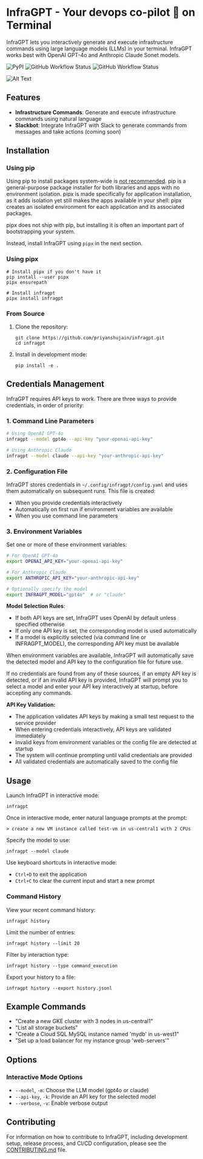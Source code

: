# InfraGPT - Your devops co-pilot 🤖 on Terminal

InfraGPT lets you interactively generate and execute infrastructure commands using large language models (LLMs) in your terminal.
InfraGPT works best with OpenAI GPT-4o and Anthropic Claude Sonet models.

![PyPI](https://img.shields.io/pypi/v/infragpt)
![GitHub Workflow Status](https://img.shields.io/github/actions/workflow/status/priyanshujain/infragpt/deploy.yml)
![GitHub Workflow Status](https://img.shields.io/github/actions/workflow/status/priyanshujain/infragpt/publish.yml)

<!-- [![asciicast](https://asciinema.org/a/w4YKOCP5zcYF0bSlZ2JSLczs8.svg)](https://asciinema.org/a/w4YKOCP5zcYF0bSlZ2JSLczs8) -->

![Alt Text](../docs/assets/infragpt.gif)



## Features

- **Infrastructure Commands**: Generate and execute infrastructure commands using natural language
- **Slackbot**: Integrate InfraGPT with Slack to generate commands from messages and take actions (coming soon)

## Installation

### Using pip

Using pip to install packages system-wide is [not recommended](https://peps.python.org/pep-0668/).
pip is a general-purpose package installer for both libraries and apps with no environment isolation. pipx is made specifically for application installation, as it adds isolation yet still makes the apps available in your shell: pipx creates an isolated environment for each application and its associated packages.

pipx does not ship with pip, but installing it is often an important part of bootstrapping your system.

Instead, install InfraGPT using `pipx` in the next section.

### Using pipx

```
# Install pipx if you don't have it
pip install --user pipx
pipx ensurepath

# Install infragpt
pipx install infragpt
```

### From Source

1. Clone the repository:
   ```
   git clone https://github.com/priyanshujain/infragpt.git
   cd infragpt
   ```

2. Install in development mode:
   ```
   pip install -e .
   ```

## Credentials Management

InfraGPT requires API keys to work. There are three ways to provide credentials, in order of priority:

### 1. Command Line Parameters

```bash
# Using OpenAI GPT-4o
infragpt --model gpt4o --api-key "your-openai-api-key"

# Using Anthropic Claude
infragpt --model claude --api-key "your-anthropic-api-key"
```

### 2. Configuration File

InfraGPT stores credentials in `~/.config/infragpt/config.yaml` and uses them automatically on subsequent runs. This file is created:
- When you provide credentials interactively
- Automatically on first run if environment variables are available
- When you use command line parameters

### 3. Environment Variables

Set one or more of these environment variables:

```bash
# For OpenAI GPT-4o
export OPENAI_API_KEY="your-openai-api-key"

# For Anthropic Claude
export ANTHROPIC_API_KEY="your-anthropic-api-key"

# Optionally specify the model
export INFRAGPT_MODEL="gpt4o"  # or "claude"
```

**Model Selection Rules**:
- If both API keys are set, InfraGPT uses OpenAI by default unless specified otherwise
- If only one API key is set, the corresponding model is used automatically
- If a model is explicitly selected (via command line or INFRAGPT_MODEL), the corresponding API key must be available

When environment variables are available, InfraGPT will automatically save the detected model and API key to the configuration file for future use.

If no credentials are found from any of these sources, if an empty API key is detected, or if an invalid API key is provided, InfraGPT will prompt you to select a model and enter your API key interactively at startup, before accepting any commands.

**API Key Validation:**
- The application validates API keys by making a small test request to the service provider
- When entering credentials interactively, API keys are validated immediately
- Invalid keys from environment variables or the config file are detected at startup
- The system will continue prompting until valid credentials are provided
- All validated credentials are automatically saved to the config file

## Usage

Launch InfraGPT in interactive mode:

```
infragpt
```

Once in interactive mode, enter natural language prompts at the prompt:

```
> create a new VM instance called test-vm in us-central1 with 2 CPUs
```

Specify the model to use:

```
infragpt --model claude
```

Use keyboard shortcuts in interactive mode:
- `Ctrl+D` to exit the application
- `Ctrl+C` to clear the current input and start a new prompt

### Command History

View your recent command history:

```
infragpt history
```

Limit the number of entries:

```
infragpt history --limit 20
```

Filter by interaction type:

```
infragpt history --type command_execution
```

Export your history to a file:

```
infragpt history --export history.jsonl
```

## Example Commands

- "Create a new GKE cluster with 3 nodes in us-central1"
- "List all storage buckets"
- "Create a Cloud SQL MySQL instance named 'mydb' in us-west1"
- "Set up a load balancer for my instance group 'web-servers'"

## Options

### Interactive Mode Options
- `--model`, `-m`: Choose the LLM model (gpt4o or claude)
- `--api-key`, `-k`: Provide an API key for the selected model
- `--verbose`, `-v`: Enable verbose output

## Contributing

For information on how to contribute to InfraGPT, including development setup, release process, and CI/CD configuration, please see the [CONTRIBUTING.md](CONTRIBUTING.md) file.
